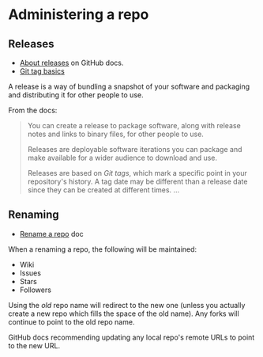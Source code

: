 # Administering a repo

## Releases

- [About releases](https://help.github.com/en/github/administering-a-repository/about-releases) on GitHub docs.
- [Git tag basics](https://git-scm.com/book/en/v2/Git-Basics-Tagging)

A release is a way of bundling a snapshot of your software and packaging and distributing it for other people to use.

From the docs:

> You can create a release to package software, along with release notes and links to binary files, for other people to use.
>
> Releases are deployable software iterations you can package and make available for a wider audience to download and use.
>
> Releases are based on _Git tags_, which mark a specific point in your repository's history. A tag date may be different than a release date since they can be created at different times. ...

## Renaming

- [Rename a repo](https://help.github.com/en/github/administering-a-repository/renaming-a-repository) doc

When a renaming a repo, the following will be maintained:

- Wiki
- Issues
- Stars
- Followers

Using the _old_ repo name will redirect to the new one (unless you actually create a new repo which fills the space of the old name). Any forks will continue to point to the old repo name.

GitHub docs recommending updating any local repo's remote URLs to point to the new URL.
